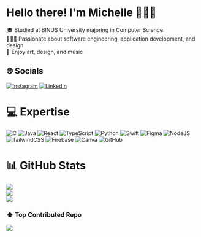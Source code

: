 # Hello there! I'm Michelle 🙋🏻‍♀️
🎓 Studied at BINUS University majoring in Computer Science<br>👩🏻‍💻 Passionate about software engineering, application development, and design<br>🎨 Enjoy art, design, and music


## 🌐 Socials
[![Instagram](https://img.shields.io/badge/Instagram-%23E4405F.svg?logo=Instagram&logoColor=white)](https://instagram.com/samantha_cel) [![LinkedIn](https://img.shields.io/badge/LinkedIn-%230077B5.svg?logo=linkedin&logoColor=white)](https://www.linkedin.com/in/samanthacel) 

# 💻 Expertise
![C](https://img.shields.io/badge/c-%2300599C.svg?style=for-the-badge&logo=c&logoColor=white) ![Java](https://img.shields.io/badge/java-%23ED8B00.svg?style=for-the-badge&logo=openjdk&logoColor=white) ![React](https://img.shields.io/badge/react-%2320232a.svg?style=for-the-badge&logo=react&logoColor=%2361DAFB) ![TypeScript](https://img.shields.io/badge/typescript-%23007ACC.svg?style=for-the-badge&logo=typescript&logoColor=white) ![Python](https://img.shields.io/badge/python-3670A0?style=for-the-badge&logo=python&logoColor=ffdd54) ![Swift](https://img.shields.io/badge/swift-F54A2A?style=for-the-badge&logo=swift&logoColor=white) ![Figma](https://img.shields.io/badge/figma-%23F24E1E.svg?style=for-the-badge&logo=figma&logoColor=white) ![NodeJS](https://img.shields.io/badge/node.js-6DA55F?style=for-the-badge&logo=node.js&logoColor=white) ![TailwindCSS](https://img.shields.io/badge/tailwindcss-%2338B2AC.svg?style=for-the-badge&logo=tailwind-css&logoColor=white) ![Firebase](https://img.shields.io/badge/firebase-a08021?style=for-the-badge&logo=firebase&logoColor=ffcd34) ![Canva](https://img.shields.io/badge/Canva-%2300C4CC.svg?style=for-the-badge&logo=Canva&logoColor=white) ![GitHub](https://img.shields.io/badge/github-%23121011.svg?style=for-the-badge&logo=github&logoColor=white)
# 📊 GitHub Stats
![](https://github-readme-stats.vercel.app/api?username=samanthacel&theme=gruvbox&hide_border=true&include_all_commits=false&count_private=false)<br/>
![](https://github-readme-streak-stats.herokuapp.com/?user=samanthacel&theme=gruvbox&hide_border=true)<br/>
![](https://github-readme-stats.vercel.app/api/top-langs/?username=samanthacel&theme=gruvbox&hide_border=true&include_all_commits=false&count_private=false&layout=compact)

### ⬆ Top Contributed Repo
![](https://github-contributor-stats.vercel.app/api?username=samanthacel&limit=5&theme=gruvbox&combine_all_yearly_contributions=true)
